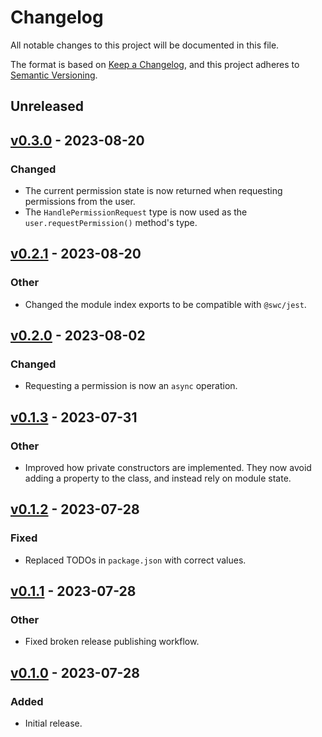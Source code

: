 # Changelog

All notable changes to this project will be documented in this file.

The format is based on [Keep a Changelog](https://keepachangelog.com/en/1.0.0/),
and this project adheres to [Semantic Versioning](https://semver.org/spec/v2.0.0.html).

## Unreleased

## [v0.3.0] - 2023-08-20

[v0.3.0]: https://github.com/ezzatron/fake-permissions/releases/tag/v0.3.0

### Changed

- The current permission state is now returned when requesting permissions from
  the user.
- The `HandlePermissionRequest` type is now used as the
  `user.requestPermission()` method's type.

## [v0.2.1] - 2023-08-20

[v0.2.1]: https://github.com/ezzatron/fake-permissions/releases/tag/v0.2.1

### Other

- Changed the module index exports to be compatible with `@swc/jest`.

## [v0.2.0] - 2023-08-02

[v0.2.0]: https://github.com/ezzatron/fake-permissions/releases/tag/v0.2.0

### Changed

- Requesting a permission is now an `async` operation.

## [v0.1.3] - 2023-07-31

[v0.1.3]: https://github.com/ezzatron/fake-permissions/releases/tag/v0.1.3

### Other

- Improved how private constructors are implemented. They now avoid adding a
  property to the class, and instead rely on module state.

## [v0.1.2] - 2023-07-28

[v0.1.2]: https://github.com/ezzatron/fake-permissions/releases/tag/v0.1.2

### Fixed

- Replaced TODOs in `package.json` with correct values.

## [v0.1.1] - 2023-07-28

[v0.1.1]: https://github.com/ezzatron/fake-permissions/releases/tag/v0.1.1

### Other

- Fixed broken release publishing workflow.

## [v0.1.0] - 2023-07-28

[v0.1.0]: https://github.com/ezzatron/fake-permissions/releases/tag/v0.1.0

### Added

- Initial release.
